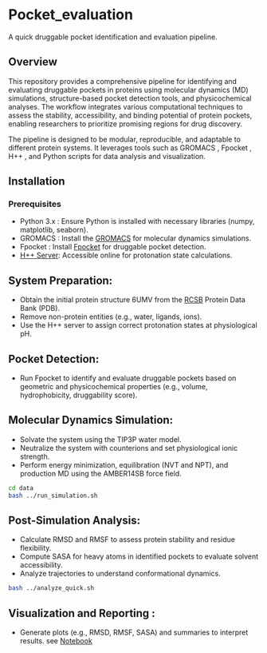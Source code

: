 # Pocket_evaluation
A quick druggable pocket identification and evaluation pipeline.

## Overview 

This repository provides a comprehensive pipeline for identifying and evaluating druggable pockets in proteins using molecular dynamics (MD) simulations, structure-based pocket detection tools, and physicochemical analyses. The workflow integrates various computational techniques to assess the stability, accessibility, and binding potential of protein pockets, enabling researchers to prioritize promising regions for drug discovery. 

The pipeline is designed to be modular, reproducible, and adaptable to different protein systems. It leverages tools such as GROMACS , Fpocket , H++ , and Python scripts for data analysis and visualization. 
     

## Installation 
### Prerequisites 
  - Python 3.x : Ensure Python is installed with necessary libraries (numpy, matplotlib, seaborn).
  - GROMACS : Install the [GROMACS](https://manual.gromacs.org/2024.4/install-guide/index.html) for molecular dynamics simulations.
  - Fpocket : Install [Fpocket](https://github.com/Discngine/fpocket/blob/master/doc/INSTALLATION.md) for druggable pocket detection.
  - [H++ Server](http://newbiophysics.cs.vt.edu/H++/): Accessible online for protonation state calculations.

## System Preparation: 
 - Obtain the initial protein structure 6UMV from the [RCSB](https://www.rcsb.org/) Protein Data Bank (PDB).
 - Remove non-protein entities (e.g., water, ligands, ions).
 - Use the H++ server to assign correct protonation states at physiological pH.
         
## Pocket Detection: 
 - Run Fpocket to identify and evaluate druggable pockets based on geometric and physicochemical properties (e.g., volume, hydrophobicity, druggability score).

## Molecular Dynamics Simulation: 
 - Solvate the system using the TIP3P water model.
 - Neutralize the system with counterions and set physiological ionic strength.
 - Perform energy minimization, equilibration (NVT and NPT), and production MD using the AMBER14SB force field.
```bash
cd data
bash ../run_simulation.sh
```
         
## Post-Simulation Analysis: 
 - Calculate RMSD and RMSF to assess protein stability and residue flexibility.
 - Compute SASA for heavy atoms in identified pockets to evaluate solvent accessibility.
 - Analyze trajectories to understand conformational dynamics.
```bash
bash ../analyze_quick.sh
```
         
## Visualization and Reporting : 
 - Generate plots (e.g., RMSD, RMSF, SASA) and summaries to interpret results. see [Notebook](./plot.ipynb)
         
     
